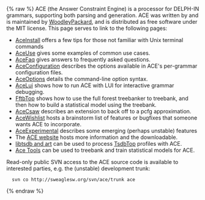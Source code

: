 {% raw %}
ACE (the Answer Constraint Engine) is a processor for DELPH-IN grammars,
supporting both parsing and generation. ACE was written by and is
maintained by [WoodleyPackard](/WoodleyPackard), and is distributed as
free software under the MIT license. This page serves to link to the
following pages:

- [AceInstall](../AceInstall) offers a few tips for those not familiar
with Unix terminal commands
- [AceUse](../AceUse) gives some examples of common use cases.
- [AceFaq](../AceFaq) gives answers to frequently asked questions.
- [AceConfiguration](../AceConfiguration) describes the options available
in ACE's per-grammar configuration files.
- [AceOptions](../AceOptions) details the command-line option syntax.
- [AceLui](../AceLui) shows how to run ACE with LUI for interactive
grammar debugging.
- [FftbTop](../FftbTop) shows how to use the full forest treebanker
to treebank, and then how to build a statistical model using the
treebank.
- [AceCsaw](../AceCsaw) describes an extension to back off to a pcfg
approximation.
- [AceWishlist](../AceWishlist) hosts a brainstorm list of features or
bugfixes that someone wants ACE to incorporate.
- [AceExperimental](../AceExperimental) describes some emerging (perhaps
unstable) features
- The [ACE website](http://sweaglesw.org/linguistics/ace/) hosts more
information and the downloadable.
- [libtsdb and art](http://sweaglesw.org/linguistics/libtsdb/) can be
used to process [TsdbTop](../TsdbTop) profiles with ACE.
- [Ace Tools](http://sweaglesw.org/linguistics/acetools/) can be
used to treebank and train statistical models for ACE.

Read-only public SVN access to the ACE source code is available to
interested parties, e.g. the (unstable) development trunk:

      svn co http://sweaglesw.org/svn/ace/trunk ace
{% endraw %}